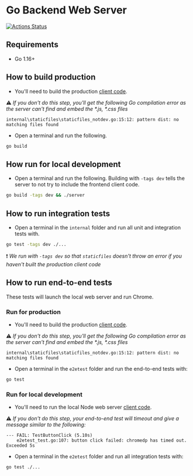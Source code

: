 # Go Backend Web Server

[![Actions Status](https://github.com/silbinarywolf/go-typescript-react-stack/workflows/Go/badge.svg)](https://github.com/silbinarywolf/go-typescript-react-stack/actions)

## Requirements

* Go 1.16+

## How to build production

- You'll need to build the production [client code](/node/client).

⚠️ *If you don't do this step, you'll get the following Go compilation error as the server can't find and embed the \*.js, \*.css files*

```
internal\staticfiles\staticfiles_notdev.go:15:12: pattern dist: no matching files found
```

- Open a terminal and run the following.

```sh
go build
```

## How run for local development

- Open a terminal and run the following. Building with `-tags dev` tells the server to not try to include the frontend client code.

```sh
go build -tags dev && ./server
```

## How to run integration tests

- Open a terminal in the `internal` folder and run all unit and integration tests with.

```sh
go test -tags dev ./...
```

❗ *We run with `-tags dev` so that `staticfiles` doesn't throw an error if you haven't built the production client code*

## How to run end-to-end tests

These tests will launch the local web server and run Chrome.

### Run for production

- You'll need to build the production [client code](/node/client).

⚠️ *If you don't do this step, you'll get the following Go compilation error as the server can't find and embed the \*.js, \*.css files*

```
internal\staticfiles\staticfiles_notdev.go:15:12: pattern dist: no matching files found
```

- Open a terminal in the `e2etest` folder and run the end-to-end tests with:

```sh
go test
```

### Run for local development

- You'll need to run the local Node web server [client code](/node/client).

⚠️ *If you don't do this step, your end-to-end test will timeout and give a message similar to the following:*

```
--- FAIL: TestButtonClick (5.10s)
    e2etest_test.go:107: button click failed: chromedp has timed out. Exceeded 5s
```

- Open a terminal in the `e2etest` folder and run all integration tests with:

```sh
go test ./...
```
